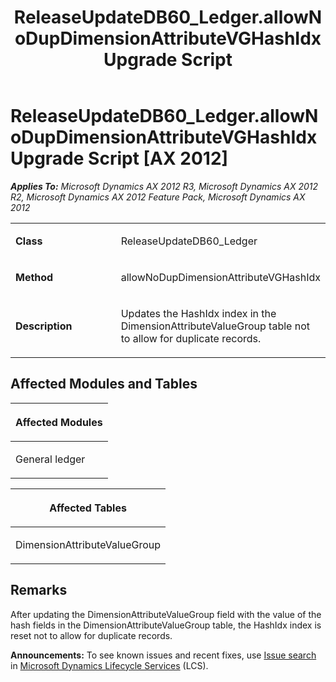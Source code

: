 ﻿---
title: ReleaseUpdateDB60_Ledger.allowNoDupDimensionAttributeVGHashIdx Upgrade Script
TOCTitle: ReleaseUpdateDB60_Ledger.allowNoDupDimensionAttributeVGHashIdx Upgrade Script
ms:assetid: 90b7fe90-5ba2-e166-62cf-83167a0cd1db
ms:mtpsurl: https://msdn.microsoft.com/en-us/library/JJ736569(v=AX.60)
ms:contentKeyID: 49709756
ms.date: 05/18/2015
mtps_version: v=AX.60
---

# ReleaseUpdateDB60\_Ledger.allowNoDupDimensionAttributeVGHashIdx Upgrade Script [AX 2012]


_**Applies To:** Microsoft Dynamics AX 2012 R3, Microsoft Dynamics AX 2012 R2, Microsoft Dynamics AX 2012 Feature Pack, Microsoft Dynamics AX 2012_

<table>
<colgroup>
<col style="width: 50%" />
<col style="width: 50%" />
</colgroup>
<tbody>
<tr class="odd">
<td><p><strong>Class</strong></p></td>
<td><p>ReleaseUpdateDB60_Ledger</p></td>
</tr>
<tr class="even">
<td><p><strong>Method</strong></p></td>
<td><p>allowNoDupDimensionAttributeVGHashIdx</p></td>
</tr>
<tr class="odd">
<td><p><strong>Description</strong></p></td>
<td><p>Updates the HashIdx index in the DimensionAttributeValueGroup table not to allow for duplicate records.</p></td>
</tr>
</tbody>
</table>


## Affected Modules and Tables

<table>
<colgroup>
<col style="width: 100%" />
</colgroup>
<thead>
<tr class="header">
<th><p>Affected Modules</p></th>
</tr>
</thead>
<tbody>
<tr class="odd">
<td><p>General ledger</p></td>
</tr>
</tbody>
</table>


<table>
<colgroup>
<col style="width: 100%" />
</colgroup>
<thead>
<tr class="header">
<th><p>Affected Tables</p></th>
</tr>
</thead>
<tbody>
<tr class="odd">
<td><p>DimensionAttributeValueGroup</p></td>
</tr>
</tbody>
</table>


## Remarks

After updating the DimensionAttributeValueGroup field with the value of the hash fields in the DimensionAttributeValueGroup table, the HashIdx index is reset not to allow for duplicate records.

  
**Announcements:** To see known issues and recent fixes, use [Issue search](http://go.microsoft.com/fwlink/?linkid=389258) in [Microsoft Dynamics Lifecycle Services](http://go.microsoft.com/fwlink/?linkid=306505) (LCS).

